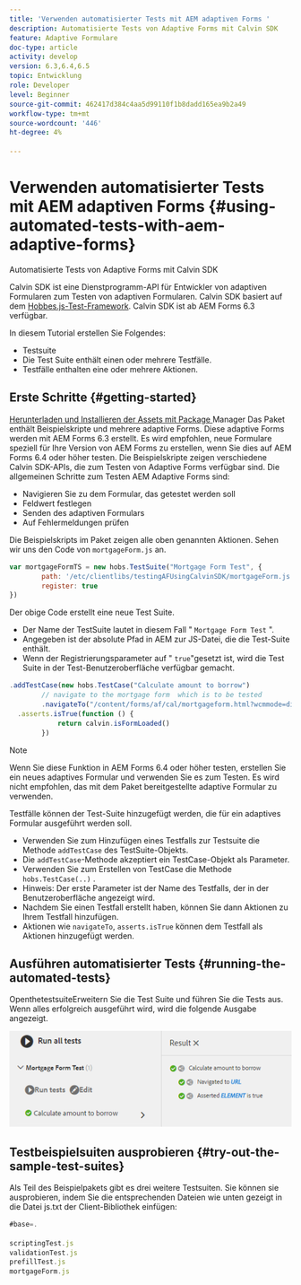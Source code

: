 ```yaml
---
title: 'Verwenden automatisierter Tests mit AEM adaptiven Forms '
description: Automatisierte Tests von Adaptive Forms mit Calvin SDK
feature: Adaptive Formulare
doc-type: article
activity: develop
version: 6.3,6.4,6.5
topic: Entwicklung
role: Developer
level: Beginner
source-git-commit: 462417d384c4aa5d99110f1b8dadd165ea9b2a49
workflow-type: tm+mt
source-wordcount: '446'
ht-degree: 4%

---
```



# Verwenden automatisierter Tests mit AEM adaptiven Forms {#using-automated-tests-with-aem-adaptive-forms}

Automatisierte Tests von Adaptive Forms mit Calvin SDK

Calvin SDK ist eine Dienstprogramm-API für Entwickler von adaptiven Formularen zum Testen von adaptiven Formularen. Calvin SDK basiert auf dem [Hobbes.js-Test-Framework](https://experienceleague.adobe.com/docs/experience-manager-release-information/aem-release-updates/previous-updates/aem-previous-versions.html). Calvin SDK ist ab AEM Forms 6.3 verfügbar.

In diesem Tutorial erstellen Sie Folgendes:

* Testsuite
* Die Test Suite enthält einen oder mehrere Testfälle.
* Testfälle enthalten eine oder mehrere Aktionen.

## Erste Schritte {#getting-started}

[Herunterladen und Installieren der Assets mit Package ](assets/testingadaptiveformsusingcalvinsdk1.zip)Manager Das Paket enthält Beispielskripte und mehrere adaptive Forms. Diese adaptive Forms werden mit AEM Forms 6.3 erstellt. Es wird empfohlen, neue Formulare speziell für Ihre Version von AEM Forms zu erstellen, wenn Sie dies auf AEM Forms 6.4 oder höher testen. Die Beispielskripte zeigen verschiedene Calvin SDK-APIs, die zum Testen von Adaptive Forms verfügbar sind. Die allgemeinen Schritte zum Testen AEM Adaptive Forms sind:

* Navigieren Sie zu dem Formular, das getestet werden soll
* Feldwert festlegen
* Senden des adaptiven Formulars
* Auf Fehlermeldungen prüfen

Die Beispielskripts im Paket zeigen alle oben genannten Aktionen.
Sehen wir uns den Code von `mortgageForm.js` an.

```javascript
var mortgageFormTS = new hobs.TestSuite("Mortgage Form Test", {
        path: '/etc/clientlibs/testingAFUsingCalvinSDK/mortgageForm.js',
        register: true
})
```

Der obige Code erstellt eine neue Test Suite.

* Der Name der TestSuite lautet in diesem Fall &quot; `Mortgage Form Test` &quot;.
* Angegeben ist der absolute Pfad in AEM zur JS-Datei, die die Test-Suite enthält.
* Wenn der Registrierungsparameter auf &quot; `true`&quot;gesetzt ist, wird die Test Suite in der Test-Benutzeroberfläche verfügbar gemacht.

```javascript
.addTestCase(new hobs.TestCase("Calculate amount to borrow")
        // navigate to the mortgage form  which is to be tested
        .navigateTo("/content/forms/af/cal/mortgageform.html?wcmmode=disabled")
  .asserts.isTrue(function () {
            return calvin.isFormLoaded()
        })
```

>[!NOTE]
>
>Wenn Sie diese Funktion in AEM Forms 6.4 oder höher testen, erstellen Sie ein neues adaptives Formular und verwenden Sie es zum Testen. Es wird nicht empfohlen, das mit dem Paket bereitgestellte adaptive Formular zu verwenden.

Testfälle können der Test-Suite hinzugefügt werden, die für ein adaptives Formular ausgeführt werden soll.

* Verwenden Sie zum Hinzufügen eines Testfalls zur Testsuite die Methode `addTestCase` des TestSuite-Objekts.
* Die `addTestCase`-Methode akzeptiert ein TestCase-Objekt als Parameter.
* Verwenden Sie zum Erstellen von TestCase die Methode `hobs.TestCase(..)` .
* Hinweis: Der erste Parameter ist der Name des Testfalls, der in der Benutzeroberfläche angezeigt wird.
* Nachdem Sie einen Testfall erstellt haben, können Sie dann Aktionen zu Ihrem Testfall hinzufügen.
* Aktionen wie `navigateTo`, `asserts.isTrue` können dem Testfall als Aktionen hinzugefügt werden.

## Ausführen automatisierter Tests {#running-the-automated-tests}

[](http://localhost:4502/libs/granite/testing/hobbes.html)OpenthetestsuiteErweitern Sie die Test Suite und führen Sie die Tests aus. Wenn alles erfolgreich ausgeführt wird, wird die folgende Ausgabe angezeigt.

![calvinsdk](assets/calvinimage.png)

## Testbeispielsuiten ausprobieren {#try-out-the-sample-test-suites}

Als Teil des Beispielpakets gibt es drei weitere Testsuiten. Sie können sie ausprobieren, indem Sie die entsprechenden Dateien wie unten gezeigt in die Datei js.txt der Client-Bibliothek einfügen:

```javascript
#base=.

scriptingTest.js
validationTest.js
prefillTest.js
mortgageForm.js
```
